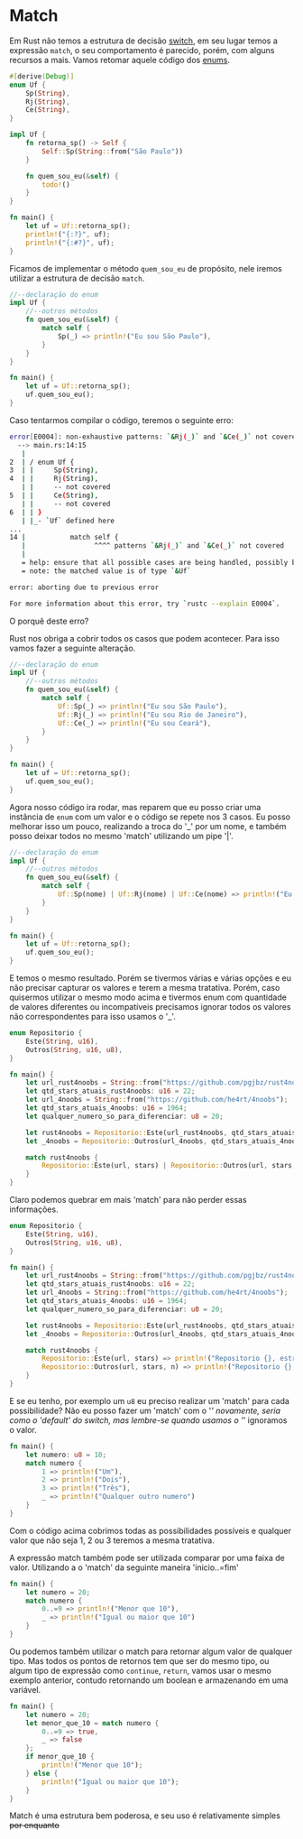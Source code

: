# Match

Em Rust não temos a estrutura de decisão [switch](https://en.wikipedia.org/wiki/Switch_statement), em seu lugar temos a expressão `match`, o seu comportamento é parecido, porém, com alguns recursos a mais. Vamos retomar aquele código dos [enums](./02-enums.md).

```rust
#[derive(Debug)]
enum Uf {
    Sp(String),
    Rj(String),
    Ce(String),
}

impl Uf {
    fn retorna_sp() -> Self {
        Self::Sp(String::from("São Paulo"))
    }

    fn quem_sou_eu(&self) {
        todo!()
    }
}

fn main() {
    let uf = Uf::retorna_sp();
    println!("{:?}", uf);
    println!("{:#?}", uf);
}
```

Ficamos de implementar o método `quem_sou_eu` de propósito, nele iremos utilizar a estrutura de decisão `match`. 

```rust
//--declaração do enum
impl Uf {
    //--outros métodos
    fn quem_sou_eu(&self) {
        match self {
            Sp(_) => println!("Eu sou São Paulo"),
        }
    }
}

fn main() {
    let uf = Uf::retorna_sp();
    uf.quem_sou_eu();
}
```

Caso tentarmos compilar o código, teremos o seguinte erro:

```bash
error[E0004]: non-exhaustive patterns: `&Rj(_)` and `&Ce(_)` not covered
  --> main.rs:14:15
   |
2  | / enum Uf {
3  | |     Sp(String),
4  | |     Rj(String),
   | |     -- not covered
5  | |     Ce(String),
   | |     -- not covered
6  | | }
   | |_- `Uf` defined here
...
14 |           match self {
   |                 ^^^^ patterns `&Rj(_)` and `&Ce(_)` not covered
   |
   = help: ensure that all possible cases are being handled, possibly by adding wildcards or more match arms
   = note: the matched value is of type `&Uf`

error: aborting due to previous error

For more information about this error, try `rustc --explain E0004`.
```

O porquê deste erro?

Rust nos obriga a cobrir todos os casos que podem acontecer. Para isso vamos fazer a seguinte alteração.

```rust
//--declaração do enum
impl Uf {
    //--outros métodos
    fn quem_sou_eu(&self) {
        match self {
            Uf::Sp(_) => println!("Eu sou São Paulo"),
            Uf::Rj(_) => println!("Eu sou Rio de Janeiro"),
            Uf::Ce(_) => println!("Eu sou Ceará"),
        }
    }
}

fn main() {
    let uf = Uf::retorna_sp();
    uf.quem_sou_eu();
}
```

Agora nosso código ira rodar, mas reparem que eu posso criar uma instância de `enum` com um valor e o código se repete nos 3 casos. Eu posso melhorar isso um pouco, realizando a troca do '_' por um nome, e também posso deixar todos no mesmo 'match' utilizando um pipe '|'.


```rust
//--declaração do enum
impl Uf {
    //--outros métodos
    fn quem_sou_eu(&self) {
        match self {
            Uf::Sp(nome) | Uf::Rj(nome) | Uf::Ce(nome) => println!("Eu sou {}", nome),
        }
    }
}

fn main() {
    let uf = Uf::retorna_sp();
    uf.quem_sou_eu();
}
```

E temos o mesmo resultado. Porém se tivermos várias e várias opções e eu não precisar capturar os valores e terem a mesma tratativa. Porém, caso quisermos utilizar o mesmo modo acima e tivermos enum com quantidade de valores diferentes ou incompatíveis precisamos ignorar todos os valores não correspondentes para isso usamos o '_'.

```rust
enum Repositorio {
    Este(String, u16),
    Outros(String, u16, u8),
}

fn main() {
    let url_rust4noobs = String::from("https://github.com/pgjbz/rust4noobs");
    let qtd_stars_atuais_rust4noobs: u16 = 22;
    let url_4noobs = String::from("https://github.com/he4rt/4noobs");
    let qtd_stars_atuais_4noobs: u16 = 1964;
    let qualquer_numero_so_para_diferenciar: u8 = 20;

    let rust4noobs = Repositorio::Este(url_rust4noobs, qtd_stars_atuais_rust4noobs);
    let _4noobs = Repositorio::Outros(url_4noobs, qtd_stars_atuais_4noobs, qualquer_numero_so_para_diferenciar);

    match rust4noobs {
        Repositorio::Este(url, stars) | Repositorio::Outros(url, stars, _) => println!("Repositorio {}, estrelas {}", url, stars),
    }
}
```

Claro podemos quebrar em mais 'match' para não perder essas informações.

```rust
enum Repositorio {
    Este(String, u16),
    Outros(String, u16, u8),
}

fn main() {
    let url_rust4noobs = String::from("https://github.com/pgjbz/rust4noobs");
    let qtd_stars_atuais_rust4noobs: u16 = 22;
    let url_4noobs = String::from("https://github.com/he4rt/4noobs");
    let qtd_stars_atuais_4noobs: u16 = 1964;
    let qualquer_numero_so_para_diferenciar: u8 = 20;

    let rust4noobs = Repositorio::Este(url_rust4noobs, qtd_stars_atuais_rust4noobs);
    let _4noobs = Repositorio::Outros(url_4noobs, qtd_stars_atuais_4noobs, qualquer_numero_so_para_diferenciar);

    match rust4noobs {
        Repositorio::Este(url, stars) => println!("Repositorio {}, estrelas {}", url, stars),
        Repositorio::Outros(url, stars, n) => println!("Repositorio {}, estrelas {}, numero aleatório para diferenciar {}", url, stars, n),
    }
}
```

E se eu tenho, por exemplo  um `u8` eu preciso realizar um 'match' para cada possibilidade? Não eu posso fazer um 'match' com o '_' novamente, seria como o 'default' do switch, mas lembre-se quando usamos o '_' ignoramos o valor.

```rust
fn main() {
    let numero: u8 = 10;
    match numero {
        1 => println!("Um"),
        2 => println!("Dois"),
        3 => println!("Três"),
        _ => println!("Qualquer outro numero")
    }
}
```

Com o código acima cobrimos todas as possibilidades possíveis e qualquer valor que não seja 1, 2 ou 3 teremos a mesma tratativa. 

A expressão match também pode ser utilizada comparar por uma faixa de valor. Utilizando a o 'match' da seguinte maneira 'inicio..=fim'

```rust
fn main() {
    let numero = 20;
    match numero {
        0..=9 => println!("Menor que 10"),
        _ => println!("Igual ou maior que 10")
    }
}
```

Ou podemos também utilizar o match para retornar algum valor de qualquer tipo. Mas todos os pontos de retornos tem que ser do mesmo tipo, ou algum tipo de expressão como `continue`, `return`, vamos usar o mesmo exemplo anterior, contudo retornando um boolean e armazenando em uma variável.

```rust
fn main() {
    let numero = 20;
    let menor_que_10 = match numero {
        0..=9 => true,
        _ => false
    };
    if menor_que_10 {
        println!("Menor que 10");
    } else {
        println!("Igual ou maior que 10");
    }
}
```

Match é uma estrutura bem poderosa, e seu uso é relativamente simples ~~por enquanto~~
